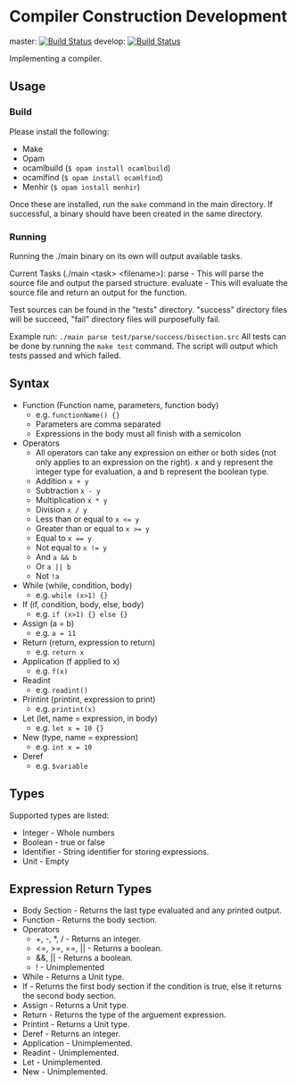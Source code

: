 # Compiler Construction Development

master: [![Build Status](https://travis-ci.org/ChrisLane/Compiler-Construction.svg?branch=master)](https://travis-ci.org/ChrisLane/Compiler-Construction) develop: [![Build Status](https://travis-ci.org/ChrisLane/Compiler-Construction.svg?branch=develop)](https://travis-ci.org/ChrisLane/Compiler-Construction)

Implementing a compiler.

## Usage
### Build
Please install the following:
* Make
* Opam
* ocamlbuild (`$ opam install ocamlbuild`)
* ocamlfind (`$ opam install ocamlfind`)
* Menhir (`$ opam install menhir`)

Once these are installed, run the `make` command in the main directory. If successful, a binary should have been created in the same directory.

### Running
Running the ./main binary on its own will output available tasks.

Current Tasks (./main \<task> \<filename>):
parse -     This will parse the source file and output the parsed structure.
evaluate -  This will evaluate the source file and return an output for the function.

Test sources can be found in the "tests" directory.
"success" directory files will be succeed, "fail" directory files will purposefully fail.

Example run: `./main parse test/parse/success/bisection.src`
All tests can be done by running the `make test` command. The script will output which tests passed and which failed.

## Syntax
 * Function (Function name, parameters, function body)
   * e.g. `functionName() {}`
   * Parameters are comma separated
   * Expressions in the body must all finish with a semicolon
 * Operators
   * All operators can take any expression on either or both sides (not only applies to an expression on the right). x and y represent the integer type for evaluation, a and b represent the boolean type.
   * Addition `x + y`
   * Subtraction `x - y`
   * Multiplication `x * y`
   * Division `x / y`
   * Less than or equal to `x <= y`
   * Greater than or equal to `x >= y`
   * Equal to `x == y`
   * Not equal to `x != y`
   * And `a && b`
   * Or `a || b`
   * Not `!a`
 * While (while, condition, body)
   * e.g. `while (x>1) {}`
 * If (if, condition, body, else, body)
   * e.g. `if (x>1) {} else {}`
 * Assign (a = b)
   * e.g. `a = 11`
 * Return (return, expression to return)
   * e.g. `return x`
 * Application (f applied to x)
   * e.g. `f(x)`
 * Readint
   * e.g. `readint()`
 * Printint (printint, expression to print)
   * e.g. `printint(x)`
 * Let (let, name = expression, in body)
   * e.g. `let x = 10 {}`
 * New (type, name = expression)
   * e.g. `int x = 10`
 * Deref
   * e.g. `$variable`

## Types
Supported types are listed:
 * Integer - Whole numbers
 * Boolean - true or false
 * Identifier - String identifier for storing expressions.
 * Unit - Empty
 
## Expression Return Types
 * Body Section - Returns the last type evaluated and any printed output.
 * Function - Returns the body section.
 * Operators
   * +, -, *, / - Returns an integer.
   * <=, >=, ==, || - Returns a boolean.
   * &&, || - Returns a boolean.
   * ! - Unimplemented
 * While - Returns a Unit type.
 * If - Returns the first body section if the condition is true, else it returns the second body section.
 * Assign - Returns a Unit type.
 * Return - Returns the type of the arguement expression.
 * Printint - Returns a Unit type.
 * Deref - Returns an integer.
 * Application - Unimplemented.
 * Readint - Unimplemented.
 * Let - Unimplemented.
 * New - Unimplemented.
